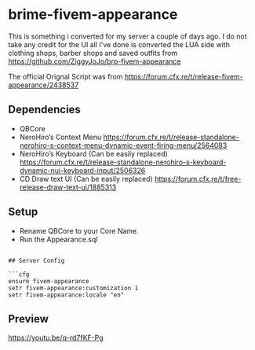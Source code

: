 # brime-fivem-appearance

This is something i converted for my server a couple of days ago. I do not take any credit for the UI all I've done is converted the LUA side with clothing shops, barber shops and saved outfits from https://github.com/ZiggyJoJo/brp-fivem-appearance

The official Orignal Script was from https://forum.cfx.re/t/release-fivem-appearance/2438537

## Dependencies

- QBCore
- NeroHiro’s Context Menu https://forum.cfx.re/t/release-standalone-nerohiro-s-context-menu-dynamic-event-firing-menu/2564083
- NeroHiro’s Keyboard (Can be easily replaced) https://forum.cfx.re/t/release-standalone-nerohiro-s-keyboard-dynamic-nui-keyboard-input/2506326
- CD Draw text UI (Can be easily replaced) https://forum.cfx.re/t/free-release-draw-text-ui/1885313

## Setup

- Rename QBCore to your Core Name.
- Run the Appearance.sql

```

## Server Config

```cfg
ensure fivem-appearance
setr fivem-appearance:customization 1
setr fivem-appearance:locale "en"
```

## Preview
https://youtu.be/q-rd7fKF-Pg
